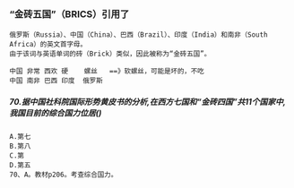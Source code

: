 ### “金砖五国”（BRICS）引用了
    俄罗斯（Russia）、中国（China）、巴西（Brazil）、印度（India）和南非（South Africa）的英文首字母。
    由于该词与英语单词的砖（Brick）类似，因此被称为“金砖五国”。
    
    中国 非常 西欢 硬    螺丝   ==》软螺丝，可能是坏的，不吃
    中国 南非 巴西 印度  俄罗斯

##### 70.据中国社科院国际形势黄皮书的分析,在西方七国和“金砖四国”共11个国家中,我国目前的综合国力位居()
    A.第七
    B.第八
    C.第
    D.第五
    70、A。教材p206。考查综合国力。
















    